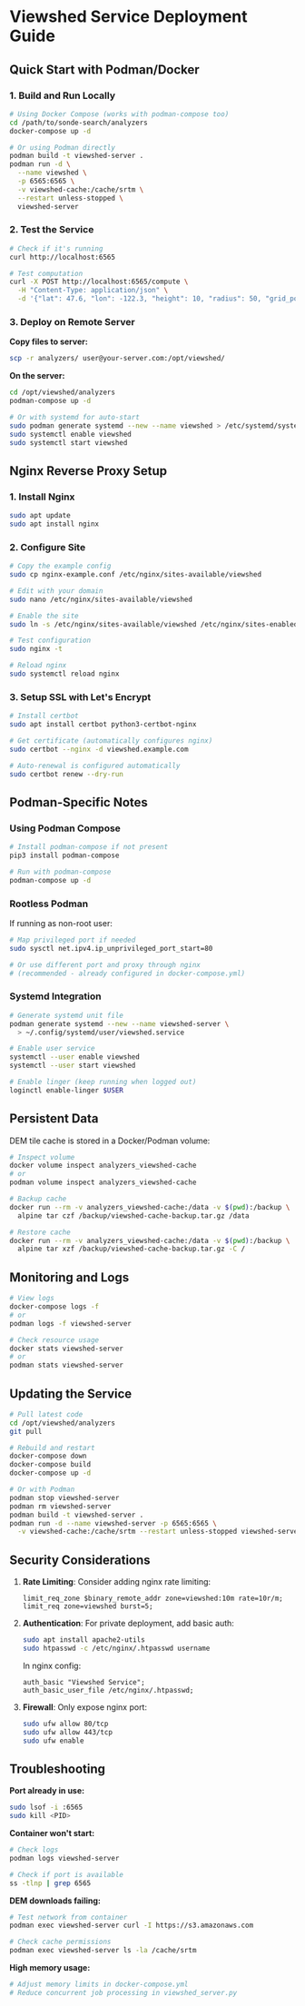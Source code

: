 # Viewshed Service Deployment Guide

## Quick Start with Podman/Docker

### 1. Build and Run Locally

```bash
# Using Docker Compose (works with podman-compose too)
cd /path/to/sonde-search/analyzers
docker-compose up -d

# Or using Podman directly
podman build -t viewshed-server .
podman run -d \
  --name viewshed \
  -p 6565:6565 \
  -v viewshed-cache:/cache/srtm \
  --restart unless-stopped \
  viewshed-server
```

### 2. Test the Service

```bash
# Check if it's running
curl http://localhost:6565

# Test computation
curl -X POST http://localhost:6565/compute \
  -H "Content-Type: application/json" \
  -d '{"lat": 47.6, "lon": -122.3, "height": 10, "radius": 50, "grid_points": 25}'
```

### 3. Deploy on Remote Server

**Copy files to server:**
```bash
scp -r analyzers/ user@your-server.com:/opt/viewshed/
```

**On the server:**
```bash
cd /opt/viewshed/analyzers
podman-compose up -d

# Or with systemd for auto-start
sudo podman generate systemd --new --name viewshed > /etc/systemd/system/viewshed.service
sudo systemctl enable viewshed
sudo systemctl start viewshed
```

## Nginx Reverse Proxy Setup

### 1. Install Nginx

```bash
sudo apt update
sudo apt install nginx
```

### 2. Configure Site

```bash
# Copy the example config
sudo cp nginx-example.conf /etc/nginx/sites-available/viewshed

# Edit with your domain
sudo nano /etc/nginx/sites-available/viewshed

# Enable the site
sudo ln -s /etc/nginx/sites-available/viewshed /etc/nginx/sites-enabled/

# Test configuration
sudo nginx -t

# Reload nginx
sudo systemctl reload nginx
```

### 3. Setup SSL with Let's Encrypt

```bash
# Install certbot
sudo apt install certbot python3-certbot-nginx

# Get certificate (automatically configures nginx)
sudo certbot --nginx -d viewshed.example.com

# Auto-renewal is configured automatically
sudo certbot renew --dry-run
```

## Podman-Specific Notes

### Using Podman Compose

```bash
# Install podman-compose if not present
pip3 install podman-compose

# Run with podman-compose
podman-compose up -d
```

### Rootless Podman

If running as non-root user:

```bash
# Map privileged port if needed
sudo sysctl net.ipv4.ip_unprivileged_port_start=80

# Or use different port and proxy through nginx
# (recommended - already configured in docker-compose.yml)
```

### Systemd Integration

```bash
# Generate systemd unit file
podman generate systemd --new --name viewshed-server \
  > ~/.config/systemd/user/viewshed.service

# Enable user service
systemctl --user enable viewshed
systemctl --user start viewshed

# Enable linger (keep running when logged out)
loginctl enable-linger $USER
```

## Persistent Data

DEM tile cache is stored in a Docker/Podman volume:

```bash
# Inspect volume
docker volume inspect analyzers_viewshed-cache
# or
podman volume inspect analyzers_viewshed-cache

# Backup cache
docker run --rm -v analyzers_viewshed-cache:/data -v $(pwd):/backup \
  alpine tar czf /backup/viewshed-cache-backup.tar.gz /data

# Restore cache
docker run --rm -v analyzers_viewshed-cache:/data -v $(pwd):/backup \
  alpine tar xzf /backup/viewshed-cache-backup.tar.gz -C /
```

## Monitoring and Logs

```bash
# View logs
docker-compose logs -f
# or
podman logs -f viewshed-server

# Check resource usage
docker stats viewshed-server
# or
podman stats viewshed-server
```

## Updating the Service

```bash
# Pull latest code
cd /opt/viewshed/analyzers
git pull

# Rebuild and restart
docker-compose down
docker-compose build
docker-compose up -d

# Or with Podman
podman stop viewshed-server
podman rm viewshed-server
podman build -t viewshed-server .
podman run -d --name viewshed-server -p 6565:6565 \
  -v viewshed-cache:/cache/srtm --restart unless-stopped viewshed-server
```

## Security Considerations

1. **Rate Limiting**: Consider adding nginx rate limiting:
   ```nginx
   limit_req_zone $binary_remote_addr zone=viewshed:10m rate=10r/m;
   limit_req zone=viewshed burst=5;
   ```

2. **Authentication**: For private deployment, add basic auth:
   ```bash
   sudo apt install apache2-utils
   sudo htpasswd -c /etc/nginx/.htpasswd username
   ```

   In nginx config:
   ```nginx
   auth_basic "Viewshed Service";
   auth_basic_user_file /etc/nginx/.htpasswd;
   ```

3. **Firewall**: Only expose nginx port:
   ```bash
   sudo ufw allow 80/tcp
   sudo ufw allow 443/tcp
   sudo ufw enable
   ```

## Troubleshooting

**Port already in use:**
```bash
sudo lsof -i :6565
sudo kill <PID>
```

**Container won't start:**
```bash
# Check logs
podman logs viewshed-server

# Check if port is available
ss -tlnp | grep 6565
```

**DEM downloads failing:**
```bash
# Test network from container
podman exec viewshed-server curl -I https://s3.amazonaws.com

# Check cache permissions
podman exec viewshed-server ls -la /cache/srtm
```

**High memory usage:**
```bash
# Adjust memory limits in docker-compose.yml
# Reduce concurrent job processing in viewshed_server.py
```
